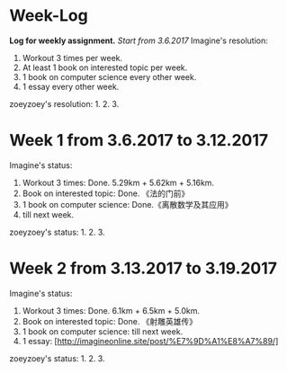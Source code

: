 # Week-Log
**Log for weekly assignment.**
*Start from 3.6.2017*
Imagine's resolution:
1. Workout 3 times per week.
2. At least 1 book on interested topic per week.
3. 1 book on computer science every other week.
4. 1 essay every other week.

zoeyzoey's resolution:
1. 
2. 
3. 

# Week 1 from 3.6.2017 to 3.12.2017
Imagine's status:
1. Workout 3 times: Done. 5.29km + 5.62km + 5.16km.
2. Book on interested topic: Done. 《法的门前》
3. 1 book on computer science: Done.《离散数学及其应用》
4. till next week.

zoeyzoey's status:
1. 
2. 
3. 

# Week 2 from 3.13.2017 to 3.19.2017
Imagine's status:
1. Workout 3 times: Done. 6.1km + 6.5km + 5.0km.
2. Book on interested topic: Done. 《射雕英雄传》
3. 1 book on computer science: till next week.
4. 1 essay: [http://imagineonline.site/post/%E7%9D%A1%E8%A7%89/] 

zoeyzoey's status:
1. 
2. 
3. 
